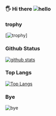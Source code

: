 ### 🖐 Hi there ![hello](https://camo.githubusercontent.com/4080d349f13efe927596fc36abbb36b13218bf88/68747470733a2f2f63646e2e646973636f72646170702e636f6d2f656d6f6a69732f3430303234383130333331333231313339322e676966)
### trophy
[![trophy](https://github-profile-trophy.vercel.app/?username=NekoTheDev&theme=monokai&margin-w=15)]

### Github Status
[![github stats](https://github-readme-stats.vercel.app/api?username=NekoTheDev&bg_color=30,e96443,904e95&title_color=fff&text_color=fff&show_icons=true&count_private=true)](https://github.com/DiveshTheReal/github-readme-stats)

### Top Langs

[![Top Langs](https://github-readme-stats.vercel.app/api/top-langs/?username=NekoTheDev&bg_color=30,e96443,904e95&title_color=fff&text_color=fff)](https://github.com/DiveshTheReal/github-readme-stats)

### Bye
![bye](https://github.githubassets.com/images/mona-whisper.gif)

